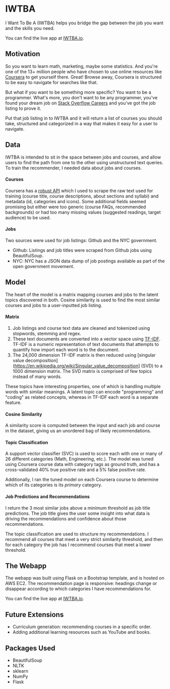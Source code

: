 # IWTBA
I Want To Be A (IWTBA) helps you bridge the gap between the job you want and the skills you need.

You can find the live app at [IWTBA.io](http://www.iwtba.io).

## Motivation

So you want to learn math, marketing, maybe some statistics. And you're one of the 13+ million people who have chosen to use online resources like [Coursera](https://www.coursera.org/) to get yourself there. Great! Browse away, Coursera is structured to be easy to navigate for searches like that.

But what if you want to be something more specific? You want to be a programmer. What's more, you don't want to be any programmer, you've found your dream job on [Stack Overflow Careers](http://careers.stackoverflow.com/) and you've got the job listing to prove it.

Put that job listing in to IWTBA and it will return a list of courses you should take, structured and categorized in a way that makes it easy for a user to navigate.

## Data

IWTBA is intended to sit in the space between jobs and courses, and allow users to find the path from one to the other using unstructured text queries. To train the recommender, I needed data about jobs and courses.

#### Courses

Coursera has a [robust API](https://tech.coursera.org/app-platform/catalog/) which I used to scrape the raw text used for training (course title, course descriptions, about sections and syllabi) and metadata (id, categories and icons). Some additional fields seemed promising but either were too generic (course FAQs, recommended backgrounds) or had too many missing values (suggested readings, target audience) to be used.

#### Jobs

Two sources were used for job listings: Github and the NYC government.
- Github: Listings and job titles were scraped from Github jobs using BeautifulSoup. 
- NYC: NYC has a JSON data dump of job postings available as part of the open government movement.

## Model
The heart of the model is a matrix mapping courses and jobs to the latent topics discovered in both. Cosine similarity is used to find the most similar courses and jobs to a user-inputted job listing.

#### Matrix
1. Job listings and course text data are cleaned and tokenized using stopwords, stemming and regex.
2. These text documents are converted into a vector space using [TF-IDF](https://en.wikipedia.org/wiki/Tf%E2%80%93idf). TF-IDF is a numeric representation  of text documents that attempts to quantify how import each word is to the document.
3. The 24,000 dimension TF-IDF matrix is then reduced using [singular value decomposition](https://en.wikipedia.org/wiki/Singular_value_decomposition] (SVD) to a 1000 dimension matrix. The SVD matrix is comprised of few topics instead of many words.

These topics have interesting properties, one of which is handling multiple words with similar meanings. A latent topic can encode "programming" and "coding" as related concepts, whereas in TF-IDF each word is a separate feature.

#### Cosine Similarity
A similarity score is computed between the input and each job and course in the dataset, giving us an unordered bag of likely recommendations.

#### Topic Classification
A support vector classifier (SVC) is used to score each with one or many of 26 different categories (Math, Engineering, etc.). The model was tuned using Coursera course data with category tags as ground truth, and has a cross-validated 40% true positive rate and a 5% false positive rate.

Additionally, I ran the tuned model on each Coursera course to determine which of its categories is its *primary* category.

#### Job Predictions and Recommendations
I return the 3 most similar jobs above a minimum threshold as job title predictions. The job title gives the user some insight into what data is driving the recommendations and confidence about those recommendations.

The topic classification are used to structure my recommendations. I recommend all courses that meet a very strict similarity threshold, and then for each category the job has I recommend courses that meet a lower threshold.

## The Webapp

The webapp was built using Flask on a Bootstrap template, and is hosted on AWS EC2. The recommendation page is responsive: headings change or disappear according to which categories I have recommendations for.

You can find the live app at [IWTBA.io](http://www.iwtba.io).

## Future Extensions
- Curriculum generation: recommending courses in a specific order.
- Adding additional learning resources such as YouTube and books.

## Packages Used
- BeautifulSoup
- NLTK
- sklearn
- NumPy
- Flask
